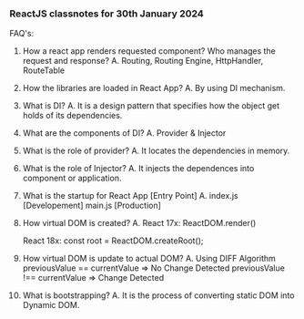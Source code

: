 ### ReactJS classnotes for 30th January 2024
FAQ's:
1. How a react app renders requested component? Who manages the request and response?
A. Routing, Routing Engine, HttpHandler, RouteTable

2. How the libraries are loaded in React App?
A. By using DI mechanism.

3. What is DI?
A. It is a design pattern that specifies how the object get holds of its dependencies.

4. What are the components of DI?
A. Provider & Injector

5. What is the role of provider?
A. It locates the dependencies in memory.

6. What is the role of Injector?
A. It injects the dependences into component or application.

7. What is the startup for React App [Entry Point]
A. index.js [Developement]
    main.js [Production]
 
8. How virtual DOM is created?
A. 
	React 17x:
		ReactDOM.render()

	React 18x:
		const root = ReactDOM.createRoot();
        
9. How virtual DOM is update to actual DOM?
A. Using DIFF Algorithm
	 previousValue == currentValue	=> No Change Detected
	 previousValue !== currentValue	=> Change Detected

10.  What is bootstrapping?
A. It is the process of converting static DOM into Dynamic DOM.





